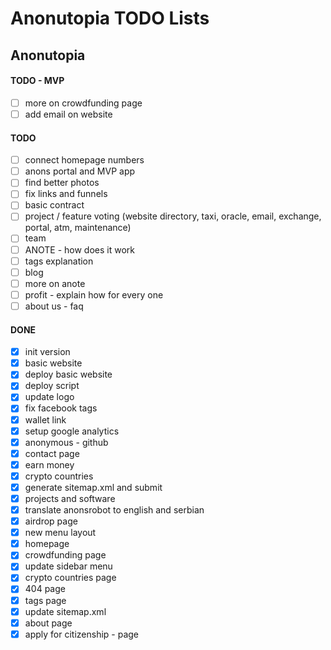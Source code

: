 # Anonutopia TODO Lists

## Anonutopia

#### TODO - MVP

- [ ] more on crowdfunding page
- [ ] add email on website

#### TODO

- [ ] connect homepage numbers
- [ ] anons portal and MVP app
- [ ] find better photos
- [ ] fix links and funnels
- [ ] basic contract
- [ ] project / feature voting (website directory, taxi, oracle, email, exchange, portal, atm, maintenance)
- [ ] team
- [ ] ANOTE - how does it work
- [ ] tags explanation
- [ ] blog
- [ ] more on anote
- [ ] profit - explain how for every one
- [ ] about us - faq

#### DONE

- [x] init version
- [x] basic website
- [x] deploy basic website
- [x] deploy script
- [x] update logo
- [x] fix facebook tags
- [x] wallet link
- [x] setup google analytics
- [x] anonymous - github
- [x] contact page
- [x] earn money
- [x] crypto countries
- [x] generate sitemap.xml and submit
- [x] projects and software
- [x] translate anonsrobot to english and serbian
- [x] airdrop page
- [x] new menu layout
- [x] homepage
- [x] crowdfunding page
- [x] update sidebar menu
- [x] crypto countries page
- [x] 404 page
- [x] tags page
- [x] update sitemap.xml
- [x] about page
- [x] apply for citizenship - page
